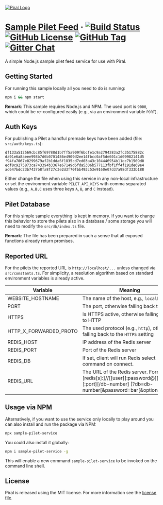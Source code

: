 [![Piral Logo](https://github.com/smapiot/piral/raw/master/docs/assets/logo.png)](https://piral.io)

# [Sample Pilet Feed](https://piral.io) &middot; [![Build Status](https://smapiot.visualstudio.com/piral/_apis/build/status/smapiot.sample-pilet-service?branchName=master)](https://smapiot.visualstudio.com/piral/_build/latest?definitionId=14&branchName=master) [![GitHub License](https://img.shields.io/badge/license-MIT-blue.svg)](https://github.com/smapiot/piral/blob/master/LICENSE) [![GitHub Tag](https://img.shields.io/github/tag/smapiot/piral.svg)](https://github.com/smapiot/piral/releases) [![Gitter Chat](https://badges.gitter.im/gitterHQ/gitter.png)](https://gitter.im/piral-io/community)

A simple Node.js sample pilet feed service for use with Piral.

## Getting Started

For running this sample locally all you need to do is running:

```sh
npm i && npm start
```

**Remark**: This sample requires Node.js and NPM. The used port is `9000`, which could be re-configured easily (e.g., via an environment variable `PORT`).

## Auth Keys

For publishing a Pilet a handful premade keys have been added (file: `src/auth/keys.ts`):

```plain
df133a512569cbc85f69788d1b7ff5a909f6bcfe1c9a2794283a2fc35175882c
da91e6a8aeee998b7d6b0701486e4909d2ee14fbcc0af5de601c1d09982141d5
f94fa7067e0299679af2b1dda6f1835cd7ed03a43c104446954b11ec7b1509d0
edf8c9275873ca743394b3367e67149d6fda5306b577113fbf1ff4f191de69e4
ad647bdc23b7437b8fa8f27c3e2d3f70fbb493c53e9160e07d37a98df333b188
```

Either change the file when using this service in any non-local infrastructure or set the environment variable `PILET_API_KEYS` with comma separated values (e.g., `A,B,C` uses three keys `A`, `B`, and `C` instead).

## Pilet Database

For this simple sample everything is kept in memory. If you want to change this behavior to store the pilets also in a database / some storage you will need to modify the `src/db/index.ts` file.

**Remark**: The file has been prepared in such a sense that all exposed functions already return promises.

## Reported URL

For the pilets the reported URL is `http://localhost/...` unless changed via `src/constants.ts`. For simplicity, a resolution algorithm based on standard environment variables is already active.

| Variable               | Meaning                                                                         |
|------------------------|---------------------------------------------------------------------------------|
| WEBSITE_HOSTNAME       | The name of the host, e.g., `localhost`                                         |
| PORT                   | The port, otherwise falling back to 9000                                        |
| HTTPS                  | Is HTTPS active, otherwise falling back to HTTP                                 |
| HTTP_X_FORWARDED_PROTO | The used protocol (e.g., `http`), otherwise falling back to the `HTTPS` setting |
| REDIS_HOST             | IP address of the Redis server                                                  |
| REDIS_PORT             | Port of the Redis server                                                        |
| REDIS_DB               | If set, client will run Redis select command on connect.                        |
| REDIS_URL              | The URL of the Redis server. Format:  [redis[s]:]//[[user][:password@]][host][:port][/db-number] [?db=db-number[&password=bar[&option=value]]                                |

## Usage via NPM

Alternatively, if you want to use the service only locally to play around you can also install and run the package via NPM:

```sh
npx sample-pilet-service
```

You could also install it globally:

```sh
npm i sample-pilet-service -g
```

This will enable a new command `sample-pilet-service` to be invoked on the command line shell.

## License

Piral is released using the MIT license. For more information see the [license file](./LICENSE).
